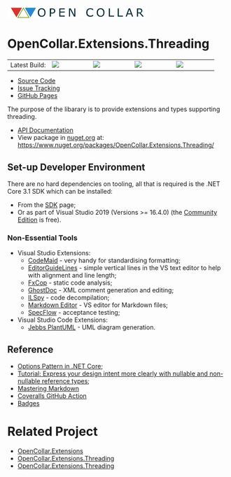 ![Open Collar](./media/opencollar-logo-320x25x32.png) 
# OpenCollar.Extensions.Threading

<table style="border-style: none; width: 100%;">
    <tr style="border-style: none;">
        <td style="width: 20%; border-style: none;">Latest Build:</td>
        <td style="width: 20%; border-style: none;"><a href="https://github.com/open-collar/OpenCollar.Extensions.Threading/actions"><img src="https://img.shields.io/github/workflow/status/open-collar/OpenCollar.Extensions.Threading/Build and Deploy"/></a></td>
        <td style="width: 20%; border-style: none;"><a href="https://coveralls.io/github/open-collar/OpenCollar.Extensions.Threading?branch=master"><img src="https://coveralls.io/repos/github/open-collar/OpenCollar.Extensions.Threading/badge.svg?branch=master"/></a></td>
        <td style="width: 20%; border-style: none;"><a href="https://www.nuget.org/packages/OpenCollar.Extensions.Threading/"><img src="https://img.shields.io/nuget/vpre/OpenCollar.Extensions.Threading?color=green"/></a></td>
        <td style="width: 20%; border-style: none;"><a href="https://open-collar.github.io/OpenCollar.Extensions.Threading/articles/intro.html"><img src="https://img.shields.io/nuget/dt/OpenCollar.Extensions.Threading?color=green"/></a></td>
    </tr>
</table>

 * [Source Code](https://github.com/open-collar/OpenCollar.Extensions.Threading)
 * [Issue Tracking](https://github.com/open-collar/OpenCollar.Extensions.Threading/issues)
 * [GitHub Pages](https://open-collar.github.io/OpenCollar.Extensions.Threading/)



The purpose of the libarary is to provide extensions and types supporting threading.

 * [API Documentation](https://open-collar.github.io/OpenCollar.Extensions.Threading/)
 * View package in [nuget.org](https://nuget.org) at: https://www.nuget.org/packages/OpenCollar.Extensions.Threading/

## Set-up Developer Environment

There are no hard dependencies on tooling, all that is required is the 
.NET Core 3.1 SDK which can be installed:

 * From the [SDK](https://dotnet.microsoft.com/download/dotnet-core/3.1) page;
 * Or as part of Visual Studio 2019 (Versions >= 16.4.0) (the
   [Community Edition](https://visualstudio.microsoft.com/vs/community/) is
   free).

### Non-Essential Tools

 * Visual Studio Extensions:
     * [CodeMaid](http://www.codemaid.net/) - very handy for standardising
       formatting;
     * [EditorGuideLines](https://marketplace.visualstudio.com/items?itemName=PaulHarrington.EditorGuidelines) -
       simple vertical lines in the VS text editor to help with alignment and line length;
     * [FxCop](https://docs.microsoft.com/en-us/visualstudio/code-quality/install-fxcop-analyzers?view=vs-2019#to-install-fxcop-analyzers-as-a-vsix) -
       static code analysis;
     * [GhostDoc](https://submain.com/products/ghostdoc.aspx) - XML comment
       generation and editing;
     * [ILSpy](https://marketplace.visualstudio.com/items?itemName=SharpDevelopTeam.ILSpy) -
       code decompilation;
     * [Markdown Editor](https://github.com/madskristensen/MarkdownEditor) -
       VS editor for Markdown files;
     * [SpecFlow](https://specflow.org/) - acceptance testing;
 * Visual Studio Code Extensions:
   * [Jebbs PlantUML](https://marketplace.visualstudio.com/items?itemName=jebbs.plantuml) - UML diagram generation.

## Reference

 * [Options Pattern in .NET Core](https://codeburst.io/options-pattern-in-net-core-a50285aeb18d);
 * [Tutorial: Express your design intent more clearly with nullable and non-nullable reference types](https://docs.microsoft.com/en-us/dotnet/csharp/tutorials/nullable-reference-types);
 * [Mastering Markdown](https://guides.github.com/features/mastering-markdown/)
 * [Coveralls GitHub Action](https://github.com/marketplace/actions/coveralls-github-action)
 * [Badges](https://shields.io/category/build)

# Related Project

* [OpenCollar.Extensions](https://github.com/open-collar/OpenCollar.Extensions)
* [OpenCollar.Extensions.Threading](https://github.com/open-collar/OpenCollar.Extensions.Threading)
* [OpenCollar.Extensions.Threading](https://github.com/open-collar/OpenCollar.Extensions.Threading)
